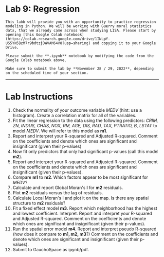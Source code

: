 # Lab 9: Regression 

````{caution}
This labb will provide you with an opportunity to practice regression modeling in Python. We will be working with Guerry moral statistics data, that we already came across when studying LISA. Please start by opening [this Google Colab notebook](https://colab.research.google.com/drive/1INLpY-US5YN5BzM7r9bdtzjDWVAM64V8?usp=sharing) and copying it to your Google Drive. 
````

````{important}
Please submit the **.ipynb** notebook by modifying the code from the Google Colab notebook above.
````

````{warning}
Make sure to submit the lab by **November 28 / 29, 2022**, depending on the scheduled time of your section.
````

--- 

# Lab Instructions 

1. Check the normality of your outcome variable *MEDV* (hint: use a histogram). Create a correlation matrix for all of the variables.  
2. Fit the linear regression to the data using the following predictors: *CRIM, ZN, INDUS, CHAS, NOX, RM, AGE, DIS, RAD, TAX, PTRATIO, B, LSTAT* to model *MEDV*. We will refer to this model as **m1**.  
3. Report and interpret your R-squared and Adjusted R-squared. Comment on the coefficients and denote which ones are significant and insignificant (given their p-values)
4. Now fit only predictors that only had significant p-values (call this model **m2**). 
5. Report and interpret your R-squared and Adjusted R-squared. Comment on the coefficients and denote which ones are significant and insignificant (given their p-values).
6. Compare **m1** to **m2**. Which factors appear to be most significant for *MEDV*? 
7. Calculate and report Global Moran's I for **m2** residuals. 
8. Plot **m2** residuals versus the lag of residuals. 
9. Calculate Local Moran's I and plot it on the map. Is there any spatial structure to **m2** residuals? 
10. Fit a fixed effect model **m3**. Report which neighborhood has the highest and lowest coefficient. Interpret. Report and interpret your R-squared and Adjusted R-squared. Comment on the coefficients and denote which ones are significant and insignificant (given their p-values).
11. Run the spatial error model **m4**. Report and interpret pseudo R-squared (how does it compare to **m1, m2, m3**?) Comment on the coefficients and denote which ones are significant and insignificant (given their p-values).
12. Submit to GauchoSpace as ipynb/pdf. 